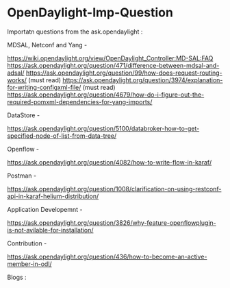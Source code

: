 # OpenDaylight-Imp-Question

Importatn questions from the ask.opendaylight :

MDSAL, Netconf and Yang - 

https://wiki.opendaylight.org/view/OpenDaylight_Controller:MD-SAL:FAQ
https://ask.opendaylight.org/question/471/difference-between-mdsal-and-adsal/
https://ask.opendaylight.org/question/99/how-does-request-routing-works/  (must read)
https://ask.opendaylight.org/question/3974/explanation-for-writing-configxml-file/ (must read)
https://ask.opendaylight.org/question/4679/how-do-i-figure-out-the-required-pomxml-dependencies-for-yang-imports/

DataStore -

https://ask.opendaylight.org/question/5100/databroker-how-to-get-specified-node-of-list-from-data-tree/

Openflow -

https://ask.opendaylight.org/question/4082/how-to-write-flow-in-karaf/

Postman -

https://ask.opendaylight.org/question/1008/clarification-on-using-restconf-api-in-karaf-helium-distribution/

Application Developemnt -

https://ask.opendaylight.org/question/3826/why-feature-openflowplugin-is-not-avilable-for-installation/

Contribution -

https://ask.opendaylight.org/question/436/how-to-become-an-active-member-in-odl/

Blogs :
